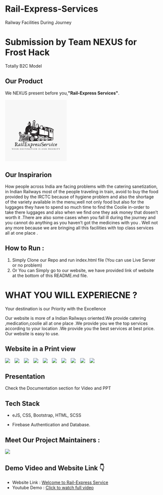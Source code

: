 # Rail-Express-Services
Railway Facilities During Journey

# Submission by Team NEXUS for Frost Hack

Totally B2C Model

<h2 align= "left"><b>Our Product</b></h2>

We NEXUS present before you,<b>"Rail-Express Services"</b>.

<img width=40% src="Screenshots/logo.jpeg"> &ensp;


## Our Inspirarion
How people across India are facing problems with the catering sanetization, in Indian Railways most of the people traveling in train, avoid to buy the food provided by the IRCTC because of hygiene problem and also the shortage of the variety available in the menu,well not only food but also for the luggages they have to spend so much time to find the Coolie in-order to take there luggages and also when we find one they ask money that dosen’t worth it .There are also some cases when you fall ill during the journey and you cannot do anything as you haven’t got the medicines with you .
Well not any more because we are bringing all this facilities with top class services all at one place .

## How to Run :
1. Simply Clone our Repo and run index.html file (You can use Live Server or no problem)
2. Or You can Simply go to our website, we have provided link of website at the bottom of this README.md file.
 

# WHAT YOU WILL EXPERIECNE ?
Your destination is our Priority with the Excellence

Our website is more of a Indian Railways oriented.We provide catering ,medication,coolie all at one place .We provide you we the top services according to your location .We provide you the best services at best price. Our website is easy to use.

<h2 align= "left"><b>Website in a Print view</b></h2>

<p align="left">  

<img width=40% src="Screenshots/1.jpeg"> &ensp;
<img width=40% src="Screenshots/2.jpeg"> &ensp;
<img width=40% src="Screenshots/3.jpeg"> &ensp;
<img width=40% src="Screenshots/4.jpeg"> &ensp;
<img width=40% src="Screenshots/5.jpeg"> &ensp;
<img width=40% src="Screenshots/6.jpeg"> &ensp;
<img width=40% src="Screenshots/7.jpeg"> &ensp;
<img width=40% src="Screenshots/8.jpeg"> &ensp;
<img width=40% src="Screenshots/9.jpeg"> &ensp;
<img width=40% src="Screenshots/10.jpeg"> &ensp;


## Presentation 
Check the Documentation section for Video and PPT


## Tech Stack

- eJS, CSS, Bootstrap, HTML, SCSS

- Firebase Authentication and Database.

<h2 align= "left"><b>Meet Our Project Maintainers :</b></h2>
<p align="left">
  <img width=70% src="Screenshots/Team.jpeg"> &ensp;
  
  <h2 align= "left"><b>Demo Video and Website Link 👇</b></h2>

- Website Link : <a href="https://rail-express-service.netlify.app/" target="_blank">Welcome to Rail-Express Service</a>
- Youtube Demo : <a href="">Click to watch full video</a>
